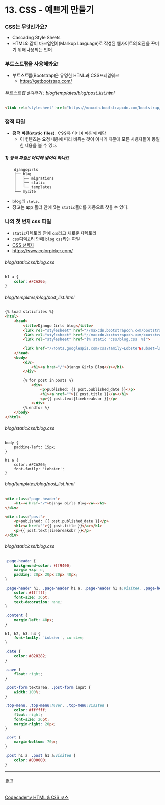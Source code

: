 # 13. CSS - 예쁘게 만들기

### CSS는 무엇인가요?

- Cascading Style Sheets
- HTML와 같이 마크업언어(Markup Language)로 작성된 웹사이트의 외관을 꾸미기 위해 사용되는 언어



### 부트스트랩을 사용해봐요!

- 부트스트랩(Bootstrap)은 유명한 HTML과 CSS프레임워크
  - <https://getbootstrap.com/>



###### 부트스트랩 설치하기 : blog/templates/blog/post_list.html

```html
<link rel="stylesheet" href="https://maxcdn.bootstrapcdn.com/bootstrap/4.0.0/css/bootstrap.min.css" integrity="sha384-Gn5384xqQ1aoWXA+058RXPxPg6fy4IWvTNh0E263XmFcJlSAwiGgFAW/dAiS6JXm" crossorigin="anonymous">
```



### 정적 파일

- **정적 파일(static files)** : CSS와 이미지 파일에 해당
  - 이 컨텐츠는 요청 내용에 따라 바뀌는 것이 아니기 때문에 모든 사용자들이 동일한 내용을 볼 수 있다.

##### 1) 정적 파일은 어디에 넣어야 하나요

```
    djangogirls
    ├── blog
    │   ├── migrations
    │   ├── static
    │   └── templates
    └── mysite
```

- blog의 `static`
- 장고는 app 폴더 안에 있는 `static`폴더를 자동으로 찾을 수 있다.



### 나의 첫 번째 css 파일

- `static`디렉토리 안에 `css`라고 새로운 디렉토리
- `css`디렉토리 안에 `blog.css`라는 파일
- [CSS 선택자](https://www.w3schools.com/cssref/css_selectors.asp)
- <https://www.colorpicker.com/> 



###### blog/static/css/blog.css

```css
h1 a {
    color: #FCA205;
}
```



###### blog/templates/blog/post_list.html

```html
{% load staticfiles %}
<html>
    <head>
        <title>Django Girls blog</title>
        <link rel="stylesheet" href="//maxcdn.bootstrapcdn.com/bootstrap/3.2.0/css/bootstrap.min.css">
        <link rel="stylesheet" href="//maxcdn.bootstrapcdn.com/bootstrap/3.2.0/css/bootstrap-theme.min.css">
        <link rel="stylesheet" href="{% static 'css/blog.css' %}">
      
      	<link href="//fonts.googleapis.com/css?family=Lobster&subset=latin,latin-ext" rel="stylesheet" type="text/css">
    </head>
    <body>
        <div>
            <h1><a href="/">Django Girls Blog</a></h1>
        </div>

        {% for post in posts %}
            <div>
                <p>published: {{ post.published_date }}</p>
                <h1><a href="">{{ post.title }}</a></h1>
                <p>{{ post.text|linebreaksbr }}</p>
            </div>
        {% endfor %}
    </body>
</html>
```



###### blog/static/css/blog.css

```
body {
    padding-left: 15px;
}

h1 a {
    color: #FCA205;
    font-family: 'Lobster';
}
```



###### blog/templates/blog/post_list.html

```html
<div class="page-header">
    <h1><a href="/">Django Girls Blog</a></h1>
</div>

<div class="post">
    <p>published: {{ post.published_date }}</p>
    <h1><a href="">{{ post.title }}</a></h1>
    <p>{{ post.text|linebreaksbr }}</p>
</div>
```



###### blog/static/css/blog.css

```css
.page-header {
    background-color: #ff9400;
    margin-top: 0;
    padding: 20px 20px 20px 40px;
}

.page-header h1, .page-header h1 a, .page-header h1 a:visited, .page-header h1 a:active {
    color: #ffffff;
    font-size: 36pt;
    text-decoration: none;
}

.content {
    margin-left: 40px;
}

h1, h2, h3, h4 {
    font-family: 'Lobster', cursive;
}

.date {
    color: #828282;
}

.save {
    float: right;
}

.post-form textarea, .post-form input {
    width: 100%;
}

.top-menu, .top-menu:hover, .top-menu:visited {
    color: #ffffff;
    float: right;
    font-size: 26pt;
    margin-right: 20px;
}

.post {
    margin-bottom: 70px;
}

.post h1 a, .post h1 a:visited {
    color: #000000;
}
```



---

###### 참고

[Codecademy HTML & CSS 코스](https://www.codecademy.com/tracks/web)